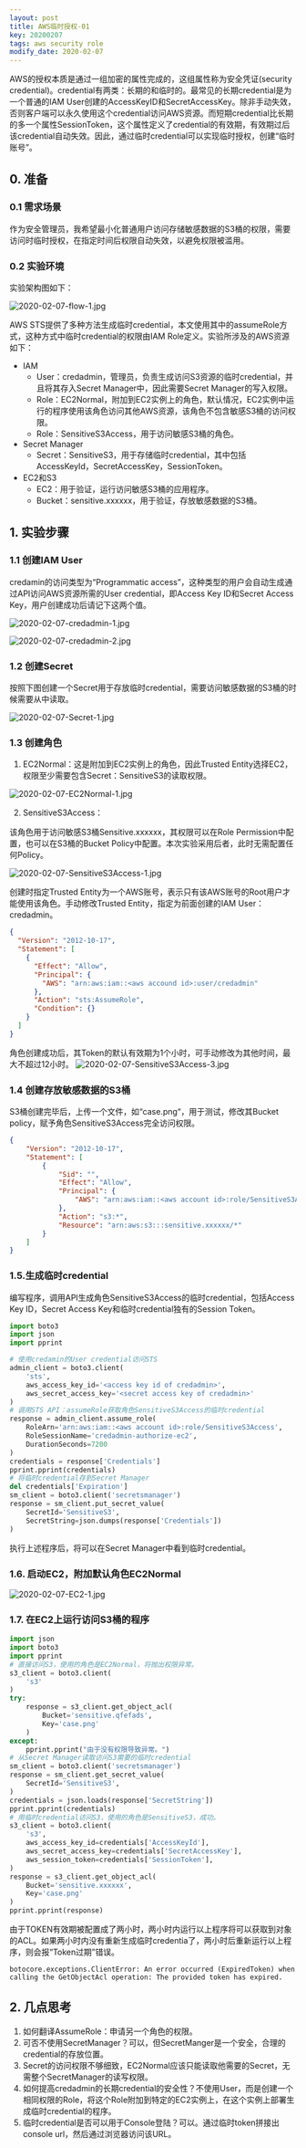 ```yaml
---
layout: post
title: AWS临时授权-01
key: 20200207
tags: aws security role
modify_date: 2020-02-07
---
```


AWS的授权本质是通过一组加密的属性完成的，这组属性称为安全凭证(security credential)。credential有两类：长期的和临时的。最常见的长期credential是为一个普通的IAM User创建的AccessKeyID和SecretAccessKey。除非手动失效，否则客户端可以永久使用这个credential访问AWS资源。而短期credential比长期的多一个属性SessionToken，这个属性定义了credential的有效期，有效期过后该credential自动失效。因此，通过临时credential可以实现临时授权，创建“临时账号”。

<!--more-->

## 0. 准备

### 0.1 需求场景

作为安全管理员，我希望最小化普通用户访问存储敏感数据的S3桶的权限，需要访问时临时授权，在指定时间后权限自动失效，以避免权限被滥用。

### 0.2 实验环境

实验架构图如下：

![2020-02-07-flow-1.jpg](http://lprincewhn.github.io/assets/images/2020-02-07-flow-1.jpg)

AWS STS提供了多种方法生成临时credential，本文使用其中的assumeRole方式，这种方式中临时credential的权限由IAM Role定义。实验所涉及的AWS资源如下：

- IAM
    - User：credadmin，管理员，负责生成访问S3资源的临时credential，并且将其存入Secret Manager中，因此需要Secret Manager的写入权限。
    - Role：EC2Normal，附加到EC2实例上的角色，默认情况，EC2实例中运行的程序使用该角色访问其他AWS资源，该角色不包含敏感S3桶的访问权限。
    - Role：SensitiveS3Access，用于访问敏感S3桶的角色。
- Secret Manager
    - Secret：SensitiveS3，用于存储临时credential，其中包括AccessKeyId，SecretAccessKey，SessionToken。
- EC2和S3
    - EC2：用于验证，运行访问敏感S3桶的应用程序。
    - Bucket：sensitive.xxxxxx，用于验证，存放敏感数据的S3桶。

## 1. 实验步骤

### 1.1 创建IAM User

credamin的访问类型为“Programmatic access”，这种类型的用户会自动生成通过API访问AWS资源所需的User credential，即Access Key ID和Secret Access Key，用户创建成功后请记下这两个值。

![2020-02-07-credadmin-1.jpg](http://lprincewhn.github.io/assets/images/2020-02-07-credadmin-1.jpg)

![2020-02-07-credadmin-2.jpg](http://lprincewhn.github.io/assets/images/2020-02-07-credadmin-2.jpg)

### 1.2 创建Secret

按照下图创建一个Secret用于存放临时credential，需要访问敏感数据的S3桶的时候需要从中读取。

![2020-02-07-Secret-1.jpg](http://lprincewhn.github.io/assets/images/2020-02-07-Secret-1.jpg)

### 1.3 创建角色

1. EC2Normal：这是附加到EC2实例上的角色，因此Trusted Entity选择EC2，权限至少需要包含Secret：SensitiveS3的读取权限。

![2020-02-07-EC2Normal-1.jpg](http://lprincewhn.github.io/assets/images/2020-02-07-EC2Normal-1.jpg)

2. SensitiveS3Access：

该角色用于访问敏感S3桶Sensitive.xxxxxx，其权限可以在Role Permission中配置，也可以在S3桶的Bucket Policy中配置。本次实验采用后者，此时无需配置任何Policy。

![2020-02-07-SensitiveS3Access-1.jpg](http://lprincewhn.github.io/assets/images/2020-02-07-SensitiveS3Access-1.jpg)

创建时指定Trusted Entity为一个AWS账号，表示只有该AWS账号的Root用户才能使用该角色。手动修改Trusted Entity，指定为前面创建的IAM User：credadmin。
``` json
{
  "Version": "2012-10-17",
  "Statement": [
    {
      "Effect": "Allow",
      "Principal": {
        "AWS": "arn:aws:iam::<aws accound id>:user/credadmin"
      },
      "Action": "sts:AssumeRole",
      "Condition": {}
    }
  ]
}
```

角色创建成功后，其Token的默认有效期为1个小时，可手动修改为其他时间，最大不超过12小时。
![2020-02-07-SensitiveS3Access-3.jpg](http://lprincewhn.github.io/assets/images/2020-02-07-SensitiveS3Access-3.jpg)


### 1.4 创建存放敏感数据的S3桶

S3桶创建完毕后，上传一个文件，如“case.png“，用于测试，修改其Bucket policy，赋予角色SensitiveS3Access完全访问权限。
``` json
{
    "Version": "2012-10-17",
    "Statement": [
        {
            "Sid": "",
            "Effect": "Allow",
            "Principal": {
                "AWS": "arn:aws:iam::<aws account id>:role/SensitiveS3Access"
            },
            "Action": "s3:*",
            "Resource": "arn:aws:s3:::sensitive.xxxxxx/*"
        }
    ]
}
```

### 1.5.生成临时credential

编写程序，调用API生成角色SensitiveS3Access的临时credential，包括Access Key ID，Secret Access Key和临时credential独有的Session Token。

``` python
import boto3
import json
import pprint

# 使用credamin的User credential访问STS
admin_client = boto3.client(
    'sts',
    aws_access_key_id='<access key id of credadmin>',
    aws_secret_access_key='<secret access key of credadmin>'
)
# 调用STS API：assumeRole获取角色SensitiveS3Access的临时credential
response = admin_client.assume_role(
    RoleArn='arn:aws:iam::<aws account id>:role/SensitiveS3Access',
    RoleSessionName='credadmin-authorize-ec2',
    DurationSeconds=7200
)
credentials = response['Credentials']
pprint.pprint(credentials)
# 将临时credential存到Secret Manager
del credentials['Expiration']
sm_client = boto3.client('secretsmanager')
response = sm_client.put_secret_value(
    SecretId='SensitiveS3',
    SecretString=json.dumps(response['Credentials'])
)
```

执行上述程序后，将可以在Secret Manager中看到临时credential。

### 1.6. 启动EC2，附加默认角色EC2Normal

![2020-02-07-EC2-1.jpg](http://lprincewhn.github.io/assets/images/2020-02-07-EC2-1.jpg)

### 1.7. 在EC2上运行访问S3桶的程序

``` python
import json
import boto3
import pprint
# 直接访问S3，使用的角色是EC2Normal，将抛出权限异常。
s3_client = boto3.client(
    's3'
)
try:
    response = s3_client.get_object_acl(
        Bucket='sensitive.qfefads',
        Key='case.png'
    )
except:
    pprint.pprint("由于没有权限导致异常。")
# 从Secret Manager读取访问S3需要的临时credential
sm_client = boto3.client('secretsmanager')
response = sm_client.get_secret_value(
    SecretId='SensitiveS3',
)
credentials = json.loads(response['SecretString'])
pprint.pprint(credentials)
# 用临时credential访问S3，使用的角色是SensitiveS3，成功。
s3_client = boto3.client(
    's3',
    aws_access_key_id=credentials['AccessKeyId'],
    aws_secret_access_key=credentials['SecretAccessKey'],
    aws_session_token=credentials['SessionToken'],
)
response = s3_client.get_object_acl(
    Bucket='sensitive.xxxxxx',
    Key='case.png'
)
pprint.pprint(response)
```

由于TOKEN有效期被配置成了两小时，两小时内运行以上程序将可以获取到对象的ACL。如果两小时内没有重新生成临时credentia了，两小时后重新运行以上程序，则会报“Token过期”错误。
```
botocore.exceptions.ClientError: An error occurred (ExpiredToken) when calling the GetObjectAcl operation: The provided token has expired.
```

## 2. 几点思考
1. 如何翻译AssumeRole：申请另一个角色的权限。
2. 可否不使用SecretManager？可以，但SecretManger是一个安全，合理的credential的存放位置。
3. Secret的访问权限不够细致，EC2Normal应该只能读取他需要的Secret，无需整个SecretManager的读写权限。
4. 如何提高credadmin的长期credential的安全性？不使用User，而是创建一个相同权限的Role，将这个Role附加到特定的EC2实例上，在这个实例上部署生成临时credential的程序。
5. 临时credential是否可以用于Console登陆？可以。通过临时token拼接出console url，然后通过浏览器访问该URL。